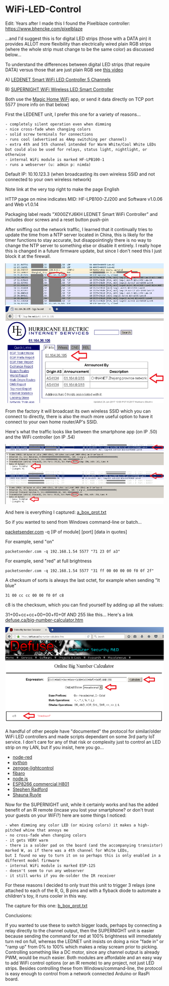 # WiFi-LED-Control

Edit: Years after I made this I found the Pixelblaze controller: https://www.bhencke.com/pixelblaze

...and I'd suggest this is for digital LED strips (those with a DATA pin) it provides ALLOT more flexibility than electrically wired plain RGB strips (where the whole strip must change to be the same color) as discussed below...

To understand the differences between digital LED strips (that require DATA) versus those that are just plain RGB see <a href="https://www.youtube.com/watch?v=K4H2y51LKok">this video</a>

A) <a href="https://www.amazon.com/gp/product/B01DY56N8U">LEDENET Smart WiFi LED Controller 5 Channels</a>

B) <a href="https://www.amazon.com/gp/product/B01JZ2SI6Q">SUPERNIGHT WiFi Wireless LED Smart Controller</a><br>

Both use the <a href="http://www.ledmagical.com/Apps/MgcHome/AppDown.aspx">Magic Home WiFi</a> app, or send it data directly on TCP port 5577 (more info on that below)

First the LEDENET unit, I prefer this one for a variety of reasons...

    - completely silent operation even when dimming
    - nice cross-fade when changing colors  
    - solid screw terminals for connections
    - runs cool (advertised as 4Amp switching per channel)
    - extra 4th and 5th channel intended for Warm White/Cool White LEDs but could also be used for relays, status light, nightlight, or otherwise
    - internal WiFi module is marked HF-LPB100-1
    - runs a webserver (u: admin p: nimda)

Default IP: 10.10.123.3 (when broadcasting its own wireless SSID and not connected to your own wireless network)

Note link at the very top right to make the page English

HTTP page on mine indicates MID: HF-LPB100-ZJ200 and Software v1.0.06 and Web v1.0.14

Packaging label reads "X000ZYJ6KH LEDNET Smart WiFi Controller" and includes door screws and a reset button push-pin

After sniffing out the network traffic, I learned that it continually tries to update the time from a NTP server located in China, 
this is likely for the timer functions to stay accurate, but disappointingly there is no way to change the NTP server to something else 
or disable it entirely. I really hope this is changed in a future firmware update, but since I don't need this I just block it at the firewall.

![ntp_on_boot](ntp_on_boot.png?raw=true "ntp_on_boot")
![ntp_to_china](ntp_to_china.png?raw=true "ntp_to_china")

From the factory it will broadcast its own wireless SSID which you can connect to directly, there is also the much more useful option to have it connect to your own home router/AP's SSID. 

Here's what the traffic looks like between the smartphone app (on IP .50) and the WiFi controller (on IP .54)

![on_cmd](on_cmd.png?raw=true "on_cmd")
![off_cmd](off_cmd.png?raw=true "off_cmd")

And here is everything I captured: <a href="a_box_prot.txt">a_box_prot.txt</a>

So if you wanted to send from Windows command-line or batch...

<a href="https://packetsender.com/download">packetsender.com</a> -q [IP of module] [port] [data in quotes]

For example, send "on"

    packetsender.com -q 192.168.1.54 5577 "71 23 0f a3"
    
For example, send "red" at full brightness

    packetsender.com -q 192.168.1.54 5577 "31 ff 00 00 00 00 f0 0f 2f"

A checksum of sorts is always the last octet, for example when sending "lt blue"

    31 00 cc cc 00 00 f0 0f c8
    
c8 is the checksum, which you can find yourself by adding up all the values:

31+00+cc+cc+00+00+f0+0f AND 255 like this... Here's a link <a href="https://defuse.ca/big-number-calculator.htm">defuse.ca/big-number-calculator.htm</a>

![checksum_calc](checksum_calc.png?raw=true "checksum_calc")

A handful of other people have "documented" the protocol for similar/older WiFi LED controllers and made scripts 
dependant on some 3rd party IoT service. I don't care for any of that risk or complexity just to control an LED strip on my LAN, but if you insist, here you go...

 - <a href="http://steve.zazeski.com/using-node-red-to-send-commands-to-wifi-led-controllers">node-red</a>
 - <a href="https://gist.github.com/linuxkidd/63013efd73e198d035e6">python</a>
 - <a href="https://github.com/vikstrous/zengge-lightcontrol">zengge-lightcontrol</a>
 - <a href="http://forum.universal-devices.com/topic/12977-fibaro-rgbw-controller">fibaro</a>
 - <a href="http://g.chasefox.net/zentyal/unifi/rgb-led">node.js</a>
 - <a href="http://domoticz.com/forum/viewtopic.php?f=38&t=7957#p54379">ESP8266 commercial H801</a>
 - <a href="http://stephenradford.me/cheap-homekit-led-strips-lighting">Stephen Radford</a>
 - <a href="http://www.emessaging.biz/blog/?p=629">Shauna Ruyle</a>

Now for the SUPERNIGHT unit, while it certainly works and has the added benefit of an IR remote (incase you lost your smartphone? or don't trust your guests on your WiFi?) here are some things I noticed:

    - when dimming any color LED (or mixing colors) it makes a high-pitched whine that annoys me
    - no cross-fade when changing colors
    - it gets VERY warm
    - there is a solder pad on the board (and the accompanying transistor) marked W, as if there was a 4th channel for White LEDs,
    but I found no way to turn it on so perhaps this is only enabled in a different model firmware
    - internal WiFi module is marked ESP-12S
    - doesn't seem to run any webserver
    - it still works if you de-solder the IR receiver

For these reasons I decided to only trust this unit to trigger 3 relays (one attached to each of the R, G, B pins and with a flyback diode to automate a children's toy, it runs cooler in this way.<br>

The capture for this one: <a href="b_box_prot.txt">b_box_prot.txt</a>

Conclusions:

If you wanted to use these to switch bigger loads, perhaps by connecting a relay directly to the channel output, 
then the SUPERNIGHT unit is easier because sending the command for red at 100% brightness will immediately turn red on full, 
whereas the LEDNET unit insists on doing a nice "fade in" or "ramp up" from 0% to 100% which makes a relay scream prior to picking. 
Controlling something like a DC motor, since any channel output is already PWM, would be much easier. 
Both modules are affordable and an easy way to add WiFi control options (or an IR remote) to any project, not just LED strips. 
Besides controlling these from Windows/command-line, the protocol is easy enough to control from a network connected Arduino or RasPi board.
